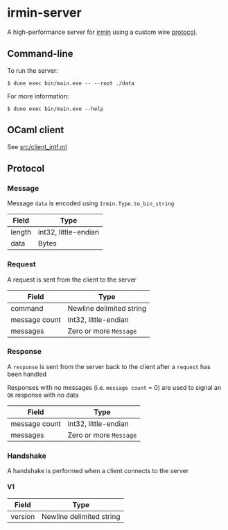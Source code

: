 # irmin-server

A high-performance server for [irmin](https://github.com/mirage/irmin) using a custom wire [protocol](#protocol).

## Command-line

To run the server:

```shell
$ dune exec bin/main.exe -- --root ./data
```

For more information:

```shell
$ dune exec bin/main.exe --help
```

## OCaml client

See [src/client_intf.ml](https://github.com/zshipko/irmin-server/blob/master/src/client_intf.ml)

## Protocol

### Message

Message `data` is encoded using `Irmin.Type.to_bin_string`

| Field  | Type                 |
| ------ | -------------------- |
| length | int32, little-endian |
| data   | Bytes                |


### Request

A request is sent from the client to the server

| Field               | Type                        |
| ------------------- | --------------------------- |
| command             | Newline delimited string    |
| message count       | int32, little-endian        |
| messages            | Zero or more `Message`      |

### Response

A `response` is sent from the server back to the client after a `request` has been handled

Responses with no messages (i.e. `message count` = 0) are used to signal an `OK` response with no data

| Field           | Type                   |
| --------------- | ---------------------- |
| message count   | int32, little-endian   |
| messages        | Zero or more `Message` |

### Handshake

A handshake is performed when a client connects to the server

#### V1
| Field   | Type                     |
| ------- | ------------------------ |
| version | Newline delimited string |

